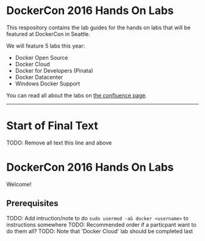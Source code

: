 # DockerCon 2016 Hands On Labs

This respository contains the lab guides for the hands on labs that will be featured at DockerCon in Seattle.

We will feature 5 labs this year:

+ Docker Open Source
+ Docker Cloud
+ Docker for Developers (Pinata)
+ Docker Datacenter
+ Windows Docker Support

You can read all about the labs on <a href="https://docker.atlassian.net/wiki/display/CustomerSuccess/DCUS+Hands+On+Labs">the confluence page</a>.

---

# Start of Final Text

TODO: Remove all text this line and above

# DockerCon 2016 Hands On Labs

Welcome!

## Prerequisites

TODO: Add intruction/note to do `sudo usermod -aG docker <username>` to instructions somewhere
TODO: Recommended order if a particpant want to do them all?
TODO: Note that 'Docker Cloud' lab should be completed last
